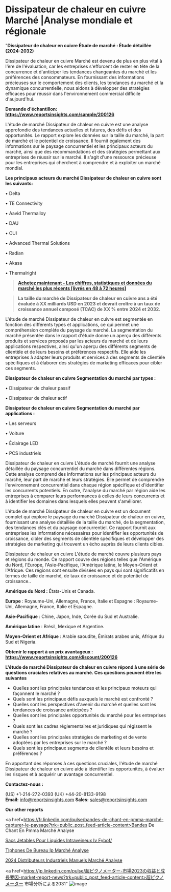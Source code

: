 # Dissipateur de chaleur en cuivre Marché |Analyse mondiale et régionale

"<strong>Dissipateur de chaleur en cuivre Étude de marché : Étude détaillée (2024-2032)</strong>

Dissipateur de chaleur en cuivre Marché est devenu de plus en plus vital à l'ère de l'évaluation, car les entreprises s'efforcent de rester en tête de la concurrence et d'anticiper les tendances changeantes du marché et les préférences des consommateurs. En fournissant des informations précieuses sur le comportement des clients, les tendances du marché et la dynamique concurrentielle, nous aidons à développer des stratégies efficaces pour réussir dans l'environnement commercial difficile d'aujourd'hui.

<strong>Demande d'échantillon: <a href=https://www.reportsinsights.com/sample/200126>https://www.reportsinsights.com/sample/200126</a></strong>

L'étude de marché Dissipateur de chaleur en cuivre est une analyse approfondie des tendances actuelles et futures, des défis et des opportunités. Le rapport explore les données sur la taille du marché, la part de marché et le potentiel de croissance. Il fournit également des informations sur le paysage concurrentiel et les principaux acteurs du marché, ainsi que des recommandations et des stratégies permettant aux entreprises de réussir sur le marché. Il s'agit d'une ressource précieuse pour les entreprises qui cherchent à comprendre et à exploiter un marché mondial.

<strong>Les principaux acteurs du marché Dissipateur de chaleur en cuivre sont les suivants:</strong>

• Delta

• TE Connectivity

• Aavid Thermalloy

• DAU

• CUI

• Advanced Thermal Solutions

• Radian

• Akasa

• Thermalright
<blockquote><a href=https://www.reportsinsights.com/buynow/200126><span style=text-decoration: underline;><strong>Achetez maintenant - Les chiffres, statistiques et données du marché les plus récents [livrés en 48 à 72 heures]</strong></span></a></blockquote>
<blockquote><span style=text-decoration: underline;><strong>La taille du marché de Dissipateur de chaleur en cuivre ans a été évaluée à XX milliards USD en 2023 et devrait croître à un taux de croissance annuel composé (TCAC) de XX % entre 2024 et 2032.</strong></span></blockquote>
L'étude de marché Dissipateur de chaleur en cuivre est segmentée en fonction des différents types et applications, ce qui permet une compréhension complète du paysage du marché. La segmentation du marché présentée dans le rapport d'étude donne un aperçu des différents produits et services proposés par les acteurs du marché et de leurs applications respectives, ainsi qu'un aperçu des différents segments de clientèle et de leurs besoins et préférences respectifs. Elle aide les entreprises à adapter leurs produits et services à des segments de clientèle spécifiques et à élaborer des stratégies de marketing efficaces pour cibler ces segments.

<strong>Dissipateur de chaleur en cuivre Segmentation du marché par types :</strong>

• Dissipateur de chaleur passif

• Dissipateur de chaleur actif

<strong>Dissipateur de chaleur en cuivre Segmentation du marché par applications :</strong>

• Les serveurs

• Voiture

• Éclairage LED

• PCS industriels

Dissipateur de chaleur en cuivre L'étude de marché fournit une analyse détaillée du paysage concurrentiel du marché dans différentes régions. Cette analyse comprend des informations sur les principaux acteurs du marché, leur part de marché et leurs stratégies. Elle permet de comprendre l'environnement concurrentiel dans chaque région spécifique et d'identifier les concurrents potentiels. En outre, l'analyse du marché par région aide les entreprises à comparer leurs performances à celles de leurs concurrents et à identifier les domaines dans lesquels elles peuvent s'améliorer.

L'étude de marché Dissipateur de chaleur en cuivre est un document complet qui explore le paysage du marché Dissipateur de chaleur en cuivre, fournissant une analyse détaillée de la taille du marché, de la segmentation, des tendances clés et du paysage concurrentiel. Ce rapport fournit aux entreprises les informations nécessaires pour identifier les opportunités de croissance, cibler des segments de clientèle spécifiques et développer des stratégies de marketing qui trouvent un écho auprès de leurs clients cibles.

Dissipateur de chaleur en cuivre L'étude de marché couvre plusieurs pays et régions du monde. Ce rapport couvre des régions telles que l'Amérique du Nord, l'Europe, l'Asie-Pacifique, l'Amérique latine, le Moyen-Orient et l'Afrique. Ces régions sont ensuite divisées en pays qui sont significatifs en termes de taille de marché, de taux de croissance et de potentiel de croissance..

<strong>Amérique du Nord :</strong> États-Unis et Canada.

<strong>Europe</strong> : Royaume-Uni, Allemagne, France, Italie et Espagne : Royaume-Uni, Allemagne, France, Italie et Espagne.

<strong>Asie-Pacifique</strong> : Chine, Japon, Inde, Corée du Sud et Australie.

<strong>Amérique latine</strong> : Brésil, Mexique et Argentine.

<strong>Moyen-Orient et Afrique</strong> : Arabie saoudite, Émirats arabes unis, Afrique du Sud et Nigeria.

<strong>Obtenir le rapport à un prix avantageux : <a href=https://www.reportsinsights.com/discount/200126>https://www.reportsinsights.com/discount/200126</a></strong>

<strong>L'étude de marché Dissipateur de chaleur en cuivre répond à une série de questions cruciales relatives au marché. Ces questions peuvent être les suivantes</strong>
<ul>
  <li>Quelles sont les principales tendances et les principaux moteurs qui façonnent le marché ?</li>
  <li>Quels sont les principaux défis auxquels le marché est confronté ?</li>
  <li>Quelles sont les perspectives d'avenir du marché et quelles sont les tendances de croissance anticipées ?</li>
  <li>Quelles sont les principales opportunités du marché pour les entreprises ?</li>
  <li>Quels sont les cadres réglementaires et juridiques qui régissent le marché ?</li>
  <li>Quelles sont les principales stratégies de marketing et de vente adoptées par les entreprises sur le marché ?</li>
  <li>Quels sont les principaux segments de clientèle et leurs besoins et préférences ?</li>
</ul>
En apportant des réponses à ces questions cruciales, l'étude de marché Dissipateur de chaleur en cuivre aide à identifier les opportunités, à évaluer les risques et à acquérir un avantage concurrentiel.

<strong>Contactez-nous :</strong>

(US) +1-214-272-0393
(UK) +44-20-8133-9198
<strong>Email:</strong> <a>info@reportsinsights.com</a>
<strong>Sales:</strong> <a>sales@reportsinsights.com</a>

<strong>Our other reports</strong>

<a href=https://fr.linkedin.com/pulse/bandes-de-chant-en-pmma-marché-capturer-le-paysage?trk=public_post_feed-article-content>Bandes De Chant En Pmma Marché Analyse</a>

<a href=https://www.linkedin.com/pulse/sacs-jetables-pour-liquides-intraveineux-iv-fybof/>Sacs Jetables Pour Liquides Intraveineux Iv Fybof/</a>

<a href=https://www.linkedin.com/pulse/t%C3%A9l%C3%A9phones-de-bureau-ip-march%C3%A9-opportunit%C3%A9s-tb6gf/>Tlphones De Bureau Ip Marché Analyse</a>

<a href=https://www.linkedin.com/pulse/2024-distributeurs-industriels-manuels-march%C3%A9-gbuzc/>2024 Distributeurs Industriels Manuels Marché Analyse</a>

<a href=https://jp.linkedin.com/pulse/超ピクノメーター-市場2023の収益と成長要因-market-report-news?trk=public_post_feed-article-content>超ピクノメーター 市場分析による2031</a>"
![image](https://github.com/daminid12/RImarketTech/assets/158430485/918915bb-064a-4976-a6a4-3d65fa42f0da)
